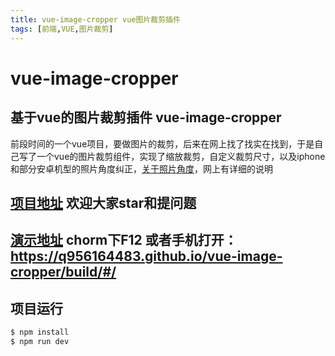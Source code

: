 ```yaml
---
title: vue-image-cropper vue图片裁剪插件
tags: [前端,VUE,图片裁剪]
---
```

# vue-image-cropper
## 基于vue的图片裁剪插件 vue-image-cropper

前段时间的一个vue项目，要做图片的裁剪，后来在网上找了找实在找到，于是自己写了一个vue的图片裁剪组件，实现了缩放裁剪，自定义裁剪尺寸，以及iphone和部分安卓机型的照片角度纠正，[关于照片角度](http://www.bcty365.com/content-142-3055-1.html)，网上有详细的说明

## [项目地址](https://github.com/Q956164483/vue-image-cropper.git) 欢迎大家star和提问题

## [演示地址](https://q956164483.github.io/vue-image-cropper/build/#/) chorm下F12 或者手机打开：https://q956164483.github.io/vue-image-cropper/build/#/

## 项目运行

``` bash
$ npm install
$ npm run dev
```

